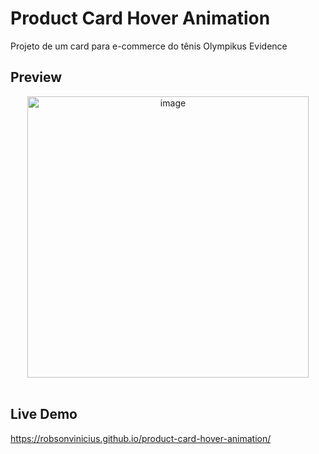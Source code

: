 ﻿# Product Card Hover Animation

Projeto de um card para e-commerce do tênis Olympikus Evidence


## Preview

<div align="center">
  <img src="img/Preview.gif" min-width="400px" max-width="600px" height="450px" align="center" alt="image">
</div>

<br>

## Live Demo

https://robsonvinicius.github.io/product-card-hover-animation/
